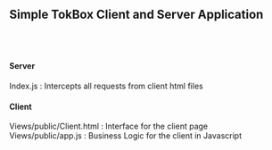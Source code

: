 <h2>Simple TokBox Client and Server Application</h2></br></br>

<h4>Server</h4>
Index.js : Intercepts all requests from client html files

<h4>Client</h4>
Views/public/Client.html : Interface for the client page</br>
Views/public/app.js : Business Logic for the client in Javascript</br>

